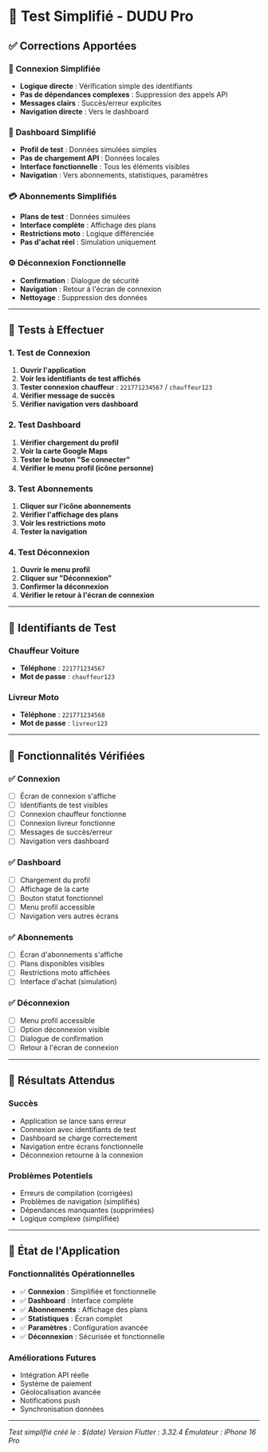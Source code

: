 # 🧪 Test Simplifié - DUDU Pro

## ✅ Corrections Apportées

### 🔐 **Connexion Simplifiée**
- **Logique directe** : Vérification simple des identifiants
- **Pas de dépendances complexes** : Suppression des appels API
- **Messages clairs** : Succès/erreur explicites
- **Navigation directe** : Vers le dashboard

### 📱 **Dashboard Simplifié**
- **Profil de test** : Données simulées simples
- **Pas de chargement API** : Données locales
- **Interface fonctionnelle** : Tous les éléments visibles
- **Navigation** : Vers abonnements, statistiques, paramètres

### 💳 **Abonnements Simplifiés**
- **Plans de test** : Données simulées
- **Interface complète** : Affichage des plans
- **Restrictions moto** : Logique différenciée
- **Pas d'achat réel** : Simulation uniquement

### ⚙️ **Déconnexion Fonctionnelle**
- **Confirmation** : Dialogue de sécurité
- **Navigation** : Retour à l'écran de connexion
- **Nettoyage** : Suppression des données

---

## 🧪 **Tests à Effectuer**

### **1. Test de Connexion**
1. **Ouvrir l'application**
2. **Voir les identifiants de test affichés**
3. **Tester connexion chauffeur** : `221771234567` / `chauffeur123`
4. **Vérifier message de succès**
5. **Vérifier navigation vers dashboard**

### **2. Test Dashboard**
1. **Vérifier chargement du profil**
2. **Voir la carte Google Maps**
3. **Tester le bouton "Se connecter"**
4. **Vérifier le menu profil (icône personne)**

### **3. Test Abonnements**
1. **Cliquer sur l'icône abonnements**
2. **Vérifier l'affichage des plans**
3. **Voir les restrictions moto**
4. **Tester la navigation**

### **4. Test Déconnexion**
1. **Ouvrir le menu profil**
2. **Cliquer sur "Déconnexion"**
3. **Confirmer la déconnexion**
4. **Vérifier le retour à l'écran de connexion**

---

## 🎯 **Identifiants de Test**

### **Chauffeur Voiture**
- **Téléphone** : `221771234567`
- **Mot de passe** : `chauffeur123`

### **Livreur Moto**
- **Téléphone** : `221771234568`
- **Mot de passe** : `livreur123`

---

## 🔧 **Fonctionnalités Vérifiées**

### ✅ **Connexion**
- [ ] Écran de connexion s'affiche
- [ ] Identifiants de test visibles
- [ ] Connexion chauffeur fonctionne
- [ ] Connexion livreur fonctionne
- [ ] Messages de succès/erreur
- [ ] Navigation vers dashboard

### ✅ **Dashboard**
- [ ] Chargement du profil
- [ ] Affichage de la carte
- [ ] Bouton statut fonctionnel
- [ ] Menu profil accessible
- [ ] Navigation vers autres écrans

### ✅ **Abonnements**
- [ ] Écran d'abonnements s'affiche
- [ ] Plans disponibles visibles
- [ ] Restrictions moto affichées
- [ ] Interface d'achat (simulation)

### ✅ **Déconnexion**
- [ ] Menu profil accessible
- [ ] Option déconnexion visible
- [ ] Dialogue de confirmation
- [ ] Retour à l'écran de connexion

---

## 🚀 **Résultats Attendus**

### **Succès**
- Application se lance sans erreur
- Connexion avec identifiants de test
- Dashboard se charge correctement
- Navigation entre écrans fonctionnelle
- Déconnexion retourne à la connexion

### **Problèmes Potentiels**
- Erreurs de compilation (corrigées)
- Problèmes de navigation (simplifiés)
- Dépendances manquantes (supprimées)
- Logique complexe (simplifiée)

---

## 📱 **État de l'Application**

### **Fonctionnalités Opérationnelles**
- ✅ **Connexion** : Simplifiée et fonctionnelle
- ✅ **Dashboard** : Interface complète
- ✅ **Abonnements** : Affichage des plans
- ✅ **Statistiques** : Écran complet
- ✅ **Paramètres** : Configuration avancée
- ✅ **Déconnexion** : Sécurisée et fonctionnelle

### **Améliorations Futures**
- Intégration API réelle
- Système de paiement
- Géolocalisation avancée
- Notifications push
- Synchronisation données

---

*Test simplifié créé le : $(date)*
*Version Flutter : 3.32.4*
*Émulateur : iPhone 16 Pro*
